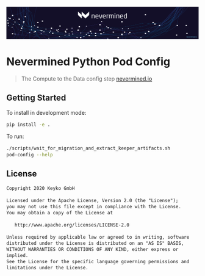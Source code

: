[![banner](https://raw.githubusercontent.com/nevermined-io/assets/main/images/logo/banner_logo.png)](https://nevermined.io)

# Nevermined Python Pod Config

> The Compute to the Data config step
> [nevermined.io](https://nevermined.io)


## Getting Started

To install in development mode:

```bash
pip install -e .
```

To run:

```bash
./scripts/wait_for_migration_and_extract_keeper_artifacts.sh
pod-config --help
```


## License

```
Copyright 2020 Keyko GmbH

Licensed under the Apache License, Version 2.0 (the "License");
you may not use this file except in compliance with the License.
You may obtain a copy of the License at

   http://www.apache.org/licenses/LICENSE-2.0

Unless required by applicable law or agreed to in writing, software
distributed under the License is distributed on an "AS IS" BASIS,
WITHOUT WARRANTIES OR CONDITIONS OF ANY KIND, either express or implied.
See the License for the specific language governing permissions and
limitations under the License.
```
